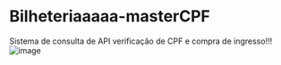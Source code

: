 # Bilheteriaaaaa-masterCPF
Sistema de consulta de API verificação de CPF e compra de ingresso!!!
![image](https://user-images.githubusercontent.com/83682095/207351736-dcb8abed-bb5e-4c8b-bde2-e0122d9f245d.png)
